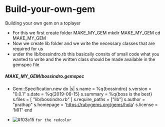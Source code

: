 # Build-your-own-gem
Building your own gem on a toplayer
*  For this we first create folder MAKE_MY_GEM
   mkdir MAKE_MY_GEM
   cd MAKE_MY_GEM
* Now we create lib folder and we write the necessary classes that are required for us
* under the lib/bossindro.rb   this basically consits of small code what you wanted to write and the written class should be made available in the gemspec file

##### MAKE_MY_GEM/bossindro.gemspec
* Gem::Specification.new do |s|
    s.name = %q{bossindro}
    s.version = "0.0.1"
    s.date = %q{2019-06-15}
    s.summary = %q{boss is the best}
    s.files = [
      "lib/bossindro.rb"
    ]
    s.require_paths = ["lib"]
    s.author = "prathap"
    s.homepage    =
      'https://rubygems.org/gems/hola'
    s.license       = 'MIT'
  end
- ![#f03c15](https://placehold.it/15/f03c15/000000?text=+) `for the redcolor`  
